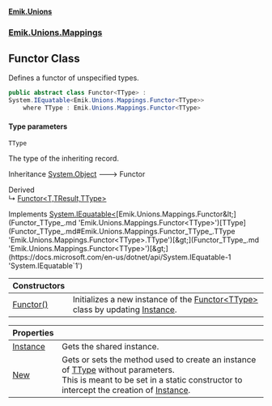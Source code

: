 #### [Emik.Unions](index.md 'index')
### [Emik.Unions.Mappings](Emik.Unions.Mappings.md 'Emik.Unions.Mappings')

## Functor<TType> Class

Defines a functor of unspecified types.

```csharp
public abstract class Functor<TType> :
System.IEquatable<Emik.Unions.Mappings.Functor<TType>>
    where TType : Emik.Unions.Mappings.Functor<TType>
```
#### Type parameters

<a name='Emik.Unions.Mappings.Functor_TType_.TType'></a>

`TType`

The type of the inheriting record.

Inheritance [System.Object](https://docs.microsoft.com/en-us/dotnet/api/System.Object 'System.Object') &#129106; Functor<TType>

Derived  
&#8627; [Functor&lt;T,TResult,TType&gt;](Functor_T,TResult,TType_.md 'Emik.Unions.Mappings.Functor<T,TResult,TType>')

Implements [System.IEquatable&lt;](https://docs.microsoft.com/en-us/dotnet/api/System.IEquatable-1 'System.IEquatable`1')[Emik.Unions.Mappings.Functor&lt;](Functor_TType_.md 'Emik.Unions.Mappings.Functor<TType>')[TType](Functor_TType_.md#Emik.Unions.Mappings.Functor_TType_.TType 'Emik.Unions.Mappings.Functor<TType>.TType')[&gt;](Functor_TType_.md 'Emik.Unions.Mappings.Functor<TType>')[&gt;](https://docs.microsoft.com/en-us/dotnet/api/System.IEquatable-1 'System.IEquatable`1')

| Constructors | |
| :--- | :--- |
| [Functor()](Functor_TType_..ctor().md 'Emik.Unions.Mappings.Functor<TType>.Functor()') | Initializes a new instance of the [Functor&lt;TType&gt;](Functor_TType_.md 'Emik.Unions.Mappings.Functor<TType>') class by updating [Instance](Functor_TType_.Instance().md 'Emik.Unions.Mappings.Functor<TType>.Instance'). |

| Properties | |
| :--- | :--- |
| [Instance](Functor_TType_.Instance().md 'Emik.Unions.Mappings.Functor<TType>.Instance') | Gets the shared instance. |
| [New](Functor_TType_.New().md 'Emik.Unions.Mappings.Functor<TType>.New') | Gets or sets the method used to create an instance of [TType](Functor_TType_.md#Emik.Unions.Mappings.Functor_TType_.TType 'Emik.Unions.Mappings.Functor<TType>.TType') without parameters.<br/>This is meant to be set in a static constructor to intercept the creation of [Instance](Functor_TType_.Instance().md 'Emik.Unions.Mappings.Functor<TType>.Instance'). |
